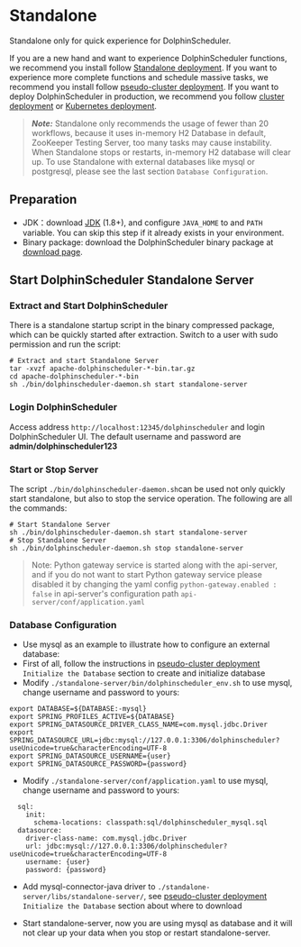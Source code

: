 # Standalone

Standalone only for quick experience for DolphinScheduler.

If you are a new hand and want to experience DolphinScheduler functions, we recommend you install follow [Standalone deployment](standalone.md). If you want to experience more complete functions and schedule massive tasks, we recommend you install follow [pseudo-cluster deployment](pseudo-cluster.md). If you want to deploy DolphinScheduler in production, we recommend you follow [cluster deployment](cluster.md) or [Kubernetes deployment](kubernetes.md).

> **_Note:_** Standalone only recommends the usage of fewer than 20 workflows, because it uses in-memory H2 Database in default, ZooKeeper Testing Server, too many tasks may cause instability.
> When Standalone stops or restarts, in-memory H2 database will clear up. To use Standalone with external databases like mysql or postgresql, please see the last section `Database Configuration`.  

## Preparation

* JDK：download [JDK][jdk] (1.8+), and configure `JAVA_HOME` to and `PATH` variable. You can skip this step if it already exists in your environment.
* Binary package: download the DolphinScheduler binary package at [download page](https://dolphinscheduler.apache.org/en-us/download/download.html).

## Start DolphinScheduler Standalone Server

### Extract and Start DolphinScheduler

There is a standalone startup script in the binary compressed package, which can be quickly started after extraction. Switch to a user with sudo permission and run the script:

```shell
# Extract and start Standalone Server
tar -xvzf apache-dolphinscheduler-*-bin.tar.gz
cd apache-dolphinscheduler-*-bin
sh ./bin/dolphinscheduler-daemon.sh start standalone-server
```

### Login DolphinScheduler

Access address `http://localhost:12345/dolphinscheduler` and login DolphinScheduler UI. The default username and password are **admin/dolphinscheduler123**

### Start or Stop Server

The script `./bin/dolphinscheduler-daemon.sh`can be used not only quickly start standalone, but also to stop the service operation. The following are all the commands:

```shell
# Start Standalone Server
sh ./bin/dolphinscheduler-daemon.sh start standalone-server
# Stop Standalone Server
sh ./bin/dolphinscheduler-daemon.sh stop standalone-server
```

> Note: Python gateway service is started along with the api-server, and if you do not want to start Python gateway
> service please disabled it by changing the yaml config `python-gateway.enabled : false` in api-server's configuration
> path `api-server/conf/application.yaml`

[jdk]: https://www.oracle.com/technetwork/java/javase/downloads/index.html

### Database Configuration

* Use mysql as an example to illustrate how to configure an external database:
* First of all, follow the instructions in [pseudo-cluster deployment](pseudo-cluster.md) `Initialize the Database` section to create and initialize database
* Modify `./standalone-server/bin/dolphinscheduler_env.sh` to use mysql, change username and password to yours:

```shell
export DATABASE=${DATABASE:-mysql}
export SPRING_PROFILES_ACTIVE=${DATABASE}
export SPRING_DATASOURCE_DRIVER_CLASS_NAME=com.mysql.jdbc.Driver
export SPRING_DATASOURCE_URL=jdbc:mysql://127.0.0.1:3306/dolphinscheduler?useUnicode=true&characterEncoding=UTF-8
export SPRING_DATASOURCE_USERNAME={user}
export SPRING_DATASOURCE_PASSWORD={password}
```

* Modify `./standalone-server/conf/application.yaml` to use mysql, change username and password to yours:

```properties
  sql:
    init:
      schema-locations: classpath:sql/dolphinscheduler_mysql.sql
  datasource:
    driver-class-name: com.mysql.jdbc.Driver
    url: jdbc:mysql://127.0.0.1:3306/dolphinscheduler?useUnicode=true&characterEncoding=UTF-8
    username: {user}
    password: {password}
```

* Add mysql-connector-java driver to `./standalone-server/libs/standalone-server/`, see [pseudo-cluster deployment](pseudo-cluster.md) `Initialize the Database` section about where to download

* Start standalone-server, now you are using mysql as database and it will not clear up your data when you stop or restart standalone-server.